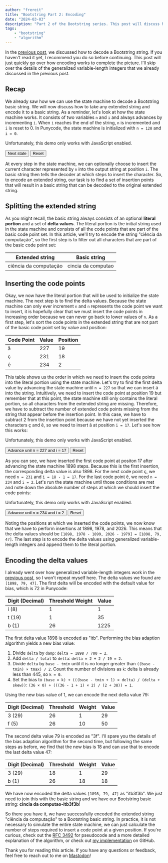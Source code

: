 ```yaml
---
author: "frereit"
title: "Bootstring Part 2: Encoding"
date: "2024-03-03"
description: "Part 2 of the Bootstring series. This post will discuss how to encode a Bootstring string."
tags:
    - "bootstring"
    - "algorithm"
---
```

<script src="/js/bootstring.js"></script>

In the [previous post](/bootstring_decoding), we discussed how to decode a Bootstring string. If you haven't read it yet, I recommend you do so before continuing. This post will just quickly go over how encoding works to complete the picture. I'll skip over the details of the generalized variable-length integers that we already discussed in the previous post.

## Recap

We already saw how we can use the state machine to decode a Bootstring basic string. We will now discuss how to take any extended string and encode it to a basic string. As a reminder, let's look at how the state machine works. It consists of two variables `n` and `i` and always advances by incrementing `i`. When `i` reaches the end of the string, `n` is incremented and `i` is reset to 0. In Punycode, the state machine is initialized with `n = 128` and `i = 0`.

<p id="state-machine-1">
    <noscript>Unfortunately, this demo only works with JavaScript enabled.</noscript>
</p>
<button id="next-1">Next state</button>
<button id="reset-1">Reset</button>
<script>
    (() => {
        let stateMachine = createStateMachine(document.getElementById("state-machine-1"), "bootstring", 128, 0, 0);
        let nextButton = document.getElementById("next-1");
        let resetButton = document.getElementById("reset-1");
        nextButton.addEventListener("click", function () {
            stateMachine.step(1);
        });
        resetButton.addEventListener("click", function () {
            stateMachine.reset();
        });
    })();
</script>

At every step in the state machine, we can optionally choose to insert the current character represented by `n` into the output string at position `i`. The basic string then tells the decoder at which steps to insert the character. So, to encode an extended string, our task is to find a set of insertion points that will result in a basic string that can be decoded to the original extended string.

## Splitting the extended string

As you might recall, the basic string always consists of an optional **literal portion** and a set of **delta values**. The literal portion is the initial string used in the state machine and consists of all the code points that are part of the basic code point set. In this article, we'll try to encode the string "ciência da computação", so the first step is to filter out all characters that are part of the basic code point set:

| Extended string | Basic string |
|-----------------|--------------|
| ciência da computação | cincia da computao |

## Inserting the code points

Okay, we now have the literal portion that will be used to initialize the state machine. The next step is to find the delta values. Because the state machine can only ever increment `n` and `n` represents the code point we want to insert, it is hopefully clear that we must insert the code points in increasing order because we can never go back to lower values of `n`. As a first step, let's sort the code points in the extended string that are not part of the basic code point set by value and position:

| Code Point | Value | Position |
|------------|-------|----------|
| ã | 227 |19 |
| ç | 231 |18 |
| ê | 234 |2 |

This table shows us the order in which we need to insert the code points into the literal portion using the state machine. Let's try to find the first delta value by advancing the state machine until `n = 227` so that we can insert ã into the string. Intuitively, we need to insert the code point at position 19 but remember that at this point, the state machine still only contains the literal portion, so all characters from the extended string are missing. Therefore, we have to subtract the number of extended code points missing from the string that appear before the insertion point. In this case, we have to subtract 2 from the insertion point because we have not yet inserted the characters ç and ê, so we need to insert ã at position `i = 17`. Let's see how this works:

<p id="state-machine-2">
    <noscript>Unfortunately, this demo only works with JavaScript enabled.</noscript>
</p>
<button id="next-2">Advance unil n = 227 and i = 17</button>
<button id="reset-2">Reset</button>
<script>
    (() => {
        let stateMachine = createStateMachine(document.getElementById("state-machine-2"), "cincia da computao", 128, 0, 0);
        let nextButton = document.getElementById("next-2");
        let resetButton = document.getElementById("reset-2");
        nextButton.addEventListener("click", function () {
            if (stateMachine.state.step == 0) {
                let num_steps = 1898;
                stateMachine.stepAnimate(num_steps, () => {
                    nextButton.removeAttribute("disabled");
                    nextButton.textContent = "Insert code point";
                });
                nextButton.setAttribute("disabled", "disabled");
            } else {
                stateMachine.stepAndInsert();
                nextButton.setAttribute("disabled", "disabled");
            }
        });
        resetButton.addEventListener("click", function () {
            nextButton.removeAttribute("disabled");
            nextButton.textContent = "Advance unil n = 227 and i = 17";
            stateMachine.reset();
        });
    })();
</script>

As you can see, we have inserted the first code point at positon 17 after advancing the state machine 1898 steps. Because this is the first insertion, the corresponding delta value is also 1898. For the next code point ç, we need `n = 231` and `i = 18 - 1 = 17`. For the last code point ê, we need `n = 234` and `i = 2`. Let's run the state machine until those conditions are met and note down the absolute number of steps at which we should insert the code points:

<p id="state-machine-3">
    <noscript>Unfortunately, this demo only works with JavaScript enabled.</noscript>
</p>
<button id="next-3">Advance unil n = 234 and i = 2</button>
<button id="reset-3">Reset</button>
<script>
    (() => {
        let stateMachine = createStateMachine(document.getElementById("state-machine-3"), "cincia da computaão", 227, 18, 1899);
        let nextButton = document.getElementById("next-3");
        let resetButton = document.getElementById("reset-3");
        nextButton.addEventListener("click", function () {
            if (stateMachine.state.step == 1899) {
                // Advance until n = 231 and i = 17
                stateMachine.stepAnimate(79, () => {
                    nextButton.removeAttribute("disabled");
                    nextButton.textContent = "Insert code point";
                });
                nextButton.setAttribute("disabled", "disabled");
            } else if (stateMachine.state.step == 1978) {
                stateMachine.stepAndInsert();
                nextButton.textContent = "Advanced until n = 234 and i = 2";
            } else if (stateMachine.state.step == 1979) {
                // Advance until n = 234 and i = 2
                stateMachine.stepAnimate(47, () => {
                    nextButton.removeAttribute("disabled");
                    nextButton.textContent = "Insert code point";
                });
                nextButton.setAttribute("disabled", "disabled");
            } else {
                stateMachine.stepAndInsert();
                nextButton.setAttribute("disabled", "disabled");
            }
        });
        resetButton.addEventListener("click", function () {
            nextButton.removeAttribute("disabled");
            nextButton.textContent = "Advance unil n = 234 and i = 2";
            stateMachine.reset();
        });
    })();
</script>


Noting the positions at which we inserted the code points, we now know that we have to perform insertions at
1898, 1978, and 2026. This means that the delta values should be `[1898, 1978 - 1899, 2026 - 1979] = [1898, 79, 47]`. The last step is to encode the delta values using generalized variable-length integers and append them to the literal portion.

## Encoding the delta values

I already went over how generalized variable-length integers work in the [previous post](/bootstring_decoding), so I won't repeat myself here. The delta values we found are `[1898, 79, 47]`. The first delta will be encoded with the default value for bias, which is 72 in Punycode:

| Digit (Decimal) | Threshold Weight | Value |
| ---------------- | ----------------- | ----- |
| i (8) | 1 | 1 | 8 |
| t (19) | 1 | 35 | 665 |
| b (1) | 26 | 1225 | 1225 |

The first delta value 1898 is encoded as "itb". Performing the bias adaption algorithm yields a new bias value:

1. Divide `delta` by `damp`: `delta = 1898 / 700 = 2`.
2. Add `delta / total` to `delta`: `delta = 2 + 2 / 19 = 2`.
3. Divide `delta` by `base - tmin` until it is no longer greater than `((base - tmin) × tmax) / 2`. Count the number of divisions as `k`: delta is already less than 445, so `k = 0`.
4. Set the bias to `(base × k) + (((base - tmin + 1) × delta) / (delta + skew))`: `(36 × 0) + (((36 - 1 + 1) × 2) / (2 + 38)) = 1`.

Using the new bias value of 1, we can encode the next delta value 79:

| Digit (Decimal) | Threshold | Weight | Value |
| ---------------- | --------- | ------ | ----- |
| 3 (29) | 26 | 1 | 29 |
| f (5) | 26 | 10 | 50 |

The second delta value 79 is encoded as "3f". I'll spare you the details of the bias adaption algorithm for the second time, but following the same steps as before, we find that the new bias is 18 and can use that to encode the last delta value 47: 

| Digit (Decimal) | Threshold | Weight | Value |
| ---------------- | --------- | ------ | ----- |
| 3 (29) | 18 | 1 | 29 |
| b (1) | 26 | 18 | 18 |

We have now encoded the delta values `[1898, 79, 47]` as "itb3f3b". We just need to join this with the basic string and we have our Bootstring basic string: **cincia da computao-itb3f3b**!

So there you have it, we have successfully encoded the extended string "ciência da computação" to a Bootstring basic string. In practice, it is not necessary to simulate the entire state machine, we can just calculate the number of steps required to insert a code point at a given position. If you're curious, check out the [RFC 3492](https://tools.ietf.org/html/rfc3492) for pseudocode and a more detailed explanation of the algorithm, or check out [my implementation](https://github.com/frereit/bootstring) on GitHub.

Thank you for reading this article. If you have any questions or feedback, feel free to reach out to me on [Mastodon](https://infosec.exchange/@fre)!